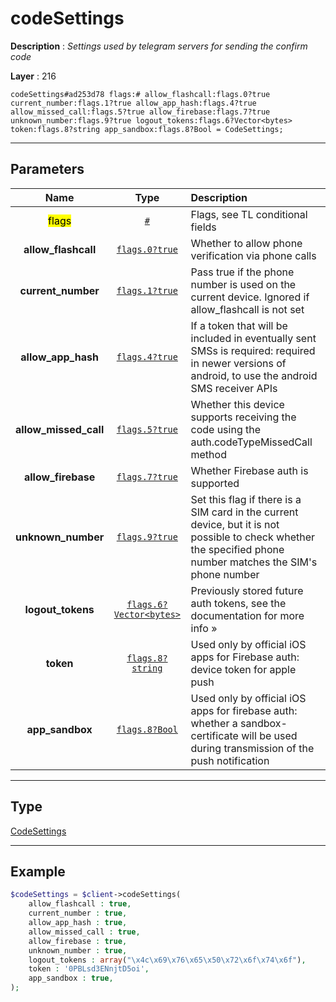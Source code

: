 # codeSettings

**Description** : *Settings used by telegram servers for sending the confirm code*

**Layer** : 216

```tl
codeSettings#ad253d78 flags:# allow_flashcall:flags.0?true current_number:flags.1?true allow_app_hash:flags.4?true allow_missed_call:flags.5?true allow_firebase:flags.7?true unknown_number:flags.9?true logout_tokens:flags.6?Vector<bytes> token:flags.8?string app_sandbox:flags.8?Bool = CodeSettings;
```

---

## Parameters

| Name | Type | Description |
| :---: | :---: | :--- |
| <mark>flags</mark> | [`#`](type/#) | Flags, see TL conditional fields |
| **allow_flashcall** | [`flags.0?true`](type/true) | Whether to allow phone verification via phone calls |
| **current_number** | [`flags.1?true`](type/true) | Pass true if the phone number is used on the current device. Ignored if allow_flashcall is not set |
| **allow_app_hash** | [`flags.4?true`](type/true) | If a token that will be included in eventually sent SMSs is required: required in newer versions of android, to use the android SMS receiver APIs |
| **allow_missed_call** | [`flags.5?true`](type/true) | Whether this device supports receiving the code using the auth.codeTypeMissedCall method |
| **allow_firebase** | [`flags.7?true`](type/true) | Whether Firebase auth is supported |
| **unknown_number** | [`flags.9?true`](type/true) | Set this flag if there is a SIM card in the current device, but it is not possible to check whether the specified phone number matches the SIM's phone number |
| **logout_tokens** | [`flags.6?Vector<bytes>`](type/bytes) | Previously stored future auth tokens, see the documentation for more info » |
| **token** | [`flags.8?string`](type/string) | Used only by official iOS apps for Firebase auth: device token for apple push |
| **app_sandbox** | [`flags.8?Bool`](type/Bool) | Used only by official iOS apps for firebase auth: whether a sandbox-certificate will be used during transmission of the push notification |

---

## Type

[CodeSettings](type/CodeSettings)

---

## Example

```php
$codeSettings = $client->codeSettings(
	allow_flashcall : true,
	current_number : true,
	allow_app_hash : true,
	allow_missed_call : true,
	allow_firebase : true,
	unknown_number : true,
	logout_tokens : array("\x4c\x69\x76\x65\x50\x72\x6f\x74\x6f"),
	token : '0PBLsd3ENnjtD5oi',
	app_sandbox : true,
);
```